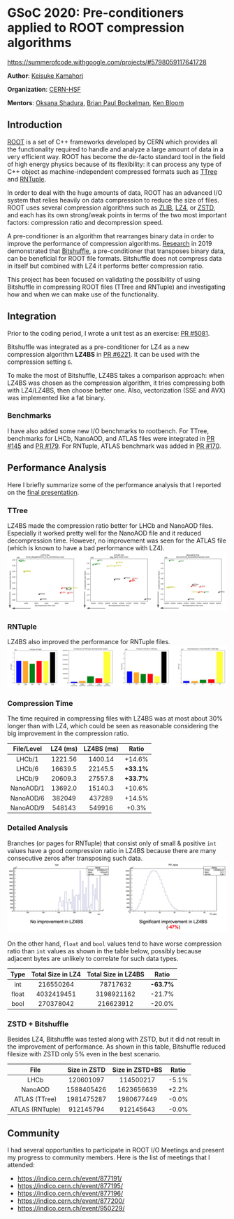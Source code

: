 # GSoC 2020: Pre-conditioners applied to ROOT compression algorithms
<https://summerofcode.withgoogle.com/projects/#5798059117641728>

**Author**: [Keisuke Kamahori](https://github.com/kamahori)

**Organization**: [CERN-HSF](https://hepsoftwarefoundation.org)

**Mentors**: [Oksana Shadura](https://github.com/oshadura), [Brian Paul Bockelman](https://github.com/bbockelm), [Ken Bloom](https://github.com/kenbloom)

## Introduction
[ROOT](https://root.cern.ch/) is a set of C++ frameworks developed by CERN which provides all the functionality required to handle and analyze a large amount of data in a very efficient way. ROOT has become the de-facto standard tool in the field of high energy physics because of its flexibility: it can process any type of C++ object as machine-independent compressed formats such as [TTree](https://root.cern.ch/root/htmldoc/guides/users-guide/Trees.html) and [RNTuple](https://root.cern.ch/doc/master/md_tree_ntuple_v7_doc_README.html). 

In order to deal with the huge amounts of data, ROOT has an advanced I/O system that relies heavily on data compression to reduce the size of files. ROOT uses several compression algorithms such as [ZLIB](https://www.zlib.net/), [LZ4](https://github.com/lz4/lz4), or [ZSTD](https://github.com/facebook/zstd), and each has its own strong/weak points in terms of the two most important factors: compression ratio and decompression speed.

A pre-conditioner is an algorithm that rearranges binary data in order to improve the performance of compression algorithms. [Research](https://arxiv.org/abs/1906.04624) in 2019 demonstrated that [Bitshuffle](https://github.com/kiyo-masui/bitshuffle), a pre-conditioner that transposes binary data, can be beneficial for ROOT file formats. Bitshuffle does not compress data in itself but combined with LZ4 it performs better compression ratio.

This project has been focused on validating the possibility of using Bitshuffle in compressing ROOT files (TTree and RNTuple) and investigating how and when we can make use of the functionality.

## Integration
Prior to the coding period, I wrote a unit test as an exercise: [PR #5081](https://github.com/root-project/root/pull/5081).

Bitshuffle was integrated as a pre-conditioner for LZ4 as a new compression algorithm **LZ4BS** in [PR #6221](https://github.com/root-project/root/pull/6221). It can be used with the compression setting `6`.

To make the most of Bitshuffle, LZ4BS takes a comparison approach: when LZ4BS was chosen as the compression algorithm, it tries compressing both with LZ4/LZ4BS, then choose better one. Also, vectorization (SSE and AVX) was implemented like a fat binary.

### Benchmarks
I have also added some new I/O benchmarks to rootbench. For TTree, benchmarks for LHCb, NanoAOD, and ATLAS files were integrated in [PR #145](https://github.com/root-project/rootbench/pull/145) and [PR #179](https://github.com/root-project/rootbench/pull/179).
For RNTuple, ATLAS benchmark was added in [PR #170](https://github.com/root-project/rootbench/pull/170).

## Performance Analysis
Here I briefly summarize some of the performance analysis that I reported on the [final presentation](https://indico.cern.ch/event/877200/).

### TTree
LZ4BS made the compression ratio better for LHCb and NanoAOD files. Especially it worked pretty well for the NanoAOD file and it reduced decompression time. However, no improvement was seen for the ATLAS file (which is known to have a bad performance with LZ4).
![TTree](img/ttree.png)

### RNTuple
LZ4BS also improved the performance for RNTuple files.
![RNTuple](img/rntuple.png)

### Compression Time
The time required in compressing files with LZ4BS was at most about 30% longer than with LZ4, which could be seen as reasonable considering the big improvement in the compression ratio.

| File/Level | LZ4 (ms) | LZ4BS (ms) | Ratio |
|:-------:|:-------:|:-------:|:-------:|
| LHCb/1 | 1221.56 | 1400.14 | +14.6% |
| LHCb/6 | 16639.5 | 22145.5 | **+33.1%** |
| LHCb/9 | 20609.3 | 27557.8 | **+33.7%** |
| NanoAOD/1 | 13692.0 | 15140.3 | +10.6% |
| NanoAOD/6 | 382049 | 437289 | +14.5% |
| NanoAOD/9 | 548143 | 549916 | +0.3% |

### Detailed Analysis
Branches (or pages for RNTuple) that consist only of small & positive `int` values have a good compression ratio in LZ4BS because there are many consecutive zeros after transposing such data.
![Branch](img/branch.png)

On the other hand, `float` and `bool` values tend to have worse compression ratio than `int` values as shown in the table below, possibly because adjacent bytes are unlikely to correlate for such data types.

| Type | Total Size in LZ4 | Total Size in LZ4BS | Ratio |
|:-------:|:-------:|:-------:|:-------:|
| int | 216550264 | 78717632 | **-63.7%** |
| float | 4032419451 | 3198921162 | -21.7% |
| bool | 270378042 | 216623912 | -20.0% |

### ZSTD + Bitshuffle
Besides LZ4, Bitshuffle was tested along with ZSTD, but it did not result in the improvement of performance. As shown in this table, Bitshuffle reduced filesize with ZSTD only 5% even in the best scenario.

| File | Size in ZSTD | Size in ZSTD+BS | Ratio |
|:-------:|:-------:|:-------:|:-------:|
| LHCb | 120601097 | 114500217 |-5.1% |
| NanoAOD | 1588405426 | 1623656639 | +2.2% |
| ATLAS (TTree) | 1981475287 | 1980677449 | -0.0% |
| ATLAS (RNTuple) | 912145794 | 912145643 | -0.0% |

## Community
I had several opportunities to participate in ROOT I/O Meetings and present my progress to community members. Here is the list of meetings that I attended:
- <https://indico.cern.ch/event/877191/>
- <https://indico.cern.ch/event/877195/>
- <https://indico.cern.ch/event/877196/>
- <https://indico.cern.ch/event/877200/>
- <https://indico.cern.ch/event/950229/>